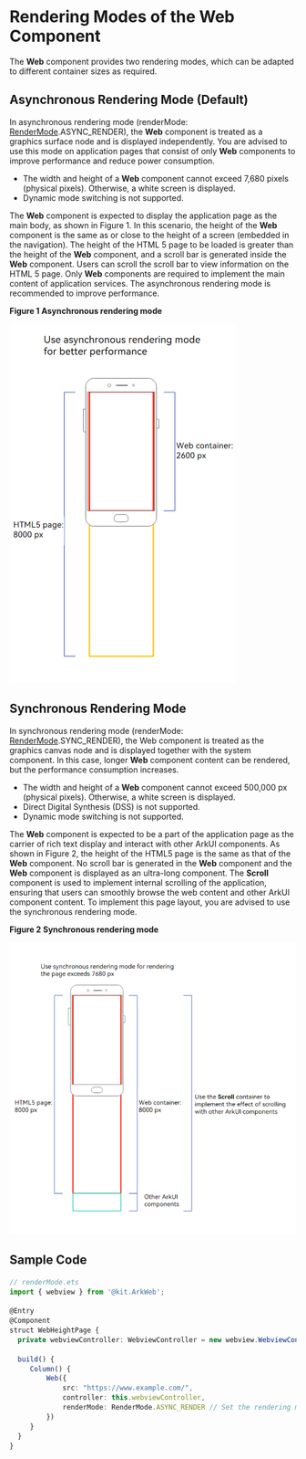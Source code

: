 # Rendering Modes of the Web Component

The **Web** component provides two rendering modes, which can be adapted to different container sizes as required.

## Asynchronous Rendering Mode (Default)

In asynchronous rendering mode (renderMode: [RenderMode](../reference/apis-arkweb/arkts-basic-components-web-e.md#rendermode12).ASYNC_RENDER), the **Web** component is treated as a graphics surface node and is displayed independently. You are advised to use this mode on application pages that consist of only **Web** components to improve performance and reduce power consumption.

- The width and height of a **Web** component cannot exceed 7,680 pixels (physical pixels). Otherwise, a white screen is displayed.
- Dynamic mode switching is not supported.

The **Web** component is expected to display the application page as the main body, as shown in Figure 1. In this scenario, the height of the **Web** component is the same as or close to the height of a screen (embedded in the navigation). The height of the HTML 5 page to be loaded is greater than the height of the **Web** component, and a scroll bar is generated inside the **Web** component. Users can scroll the scroll bar to view information on the HTML 5 page. Only **Web** components are required to implement the main content of application services. The asynchronous rendering mode is recommended to improve performance.

**Figure 1 Asynchronous rendering mode**

![web-render-mode-sample](figures/arkweb-render-mode-async-render.png)

## Synchronous Rendering Mode

In synchronous rendering mode (renderMode: [RenderMode](../reference/apis-arkweb/arkts-basic-components-web-e.md#rendermode12).SYNC_RENDER), the Web component is treated as the graphics canvas node and is displayed together with the system component. In this case, longer **Web** component content can be rendered, but the performance consumption increases.

- The width and height of a **Web** component cannot exceed 500,000 px (physical pixels). Otherwise, a white screen is displayed.
- Direct Digital Synthesis (DSS) is not supported.
- Dynamic mode switching is not supported.

The **Web** component is expected to be a part of the application page as the carrier of rich text display and interact with other ArkUI components. As shown in Figure 2, the height of the HTML5 page is the same as that of the **Web** component. No scroll bar is generated in the **Web** component and the **Web** component is displayed as an ultra-long component. The **Scroll** component is used to implement internal scrolling of the application, ensuring that users can smoothly browse the web content and other ArkUI component content. To implement this page layout, you are advised to use the synchronous rendering mode.

**Figure 2 Synchronous rendering mode**

![web-render-mode-sample](figures/arkweb-render-mode-sync-render.png)

## Sample Code

```typescript
// renderMode.ets
import { webview } from '@kit.ArkWeb';

@Entry
@Component
struct WebHeightPage {
  private webviewController: WebviewController = new webview.WebviewController()

  build() {
     Column() {
         Web({
             src: "https://www.example.com/",
             controller: this.webviewController,
             renderMode: RenderMode.ASYNC_RENDER // Set the rendering mode.
         })
     }
  }
}
```
